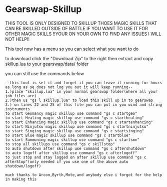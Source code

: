 Gearswap-Skillup
================

THIS TOOL IS ONLY DESIGNED TO SKILLUP THOES MAGIC SKILLS THAT CAN BE SKILLED OUTSIDE OF BATTLE IF YOU WANT TO USE IT FOR OTHER MAGIC SKILLS !!YOUR ON YOUR OWN TO FIND ANY ISSUES I WILL NOT HELP!!

This tool now has a menu so you can select what you want to do

to download click the "Download Zip" to the right
then extract and copy skillup.lua to your gearswap/data/<playername> folder

you can still use the commands below

	--this tool is set it and forget it you can leave it running for hours as long as se does not log you out it will keep running--
	1.)place "skillup.lua" in your normal gearswap folder(where all your job files are)
	2.)then us "gs l skillup.lua" to load this skill up in to gearswap
	3.) on lines 22 and 25 of this file you can put in you wind and string instruments
	to start Geomancy magic skillup use command "gs c startgeo"
	to start Healing magic skillup use command "gs c starthealing"
	to start Enhancing magic skillup use command "gs c startenhancing"
	to start Ninjutsu magic skillup use command "gs c startninjutsu"
	to start Singing magic skillup use command "gs c startsinging"
	to start Blue magic skillup use command "gs c startblue"
	to start Summoning magic skillup use command "gs c startsmn"
	to stop all skillups use command "gs c skillstop"
	to auto shutdown after skillup use command "gs c aftershutdown"
	to auto logoff after skillup use command "gs c afterlogoff"
	to just stop and stay logged on after skillup use command "gs c afterStop"(only needed if you use one of the above auto shutdown/logoff)
	
	much thanks to Arcon,Byrth,Mote,and anybody else i forgot for the help in making this
